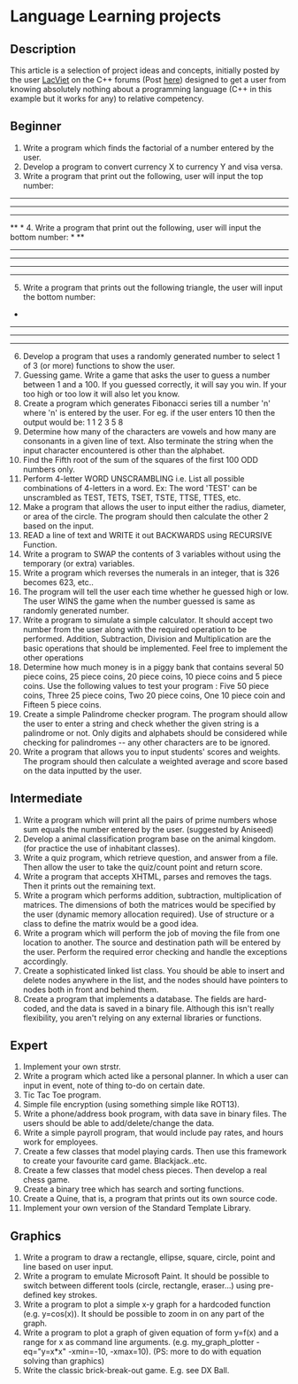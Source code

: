 # Language Learning projects

## Description

This article is a selection of project ideas and concepts, initially posted by the user [LacViet](https://www.cplusplus.com/user/LacViet/) on the C++ forums (Post [here](https://www.cplusplus.com/forum/beginner/3473/)) designed to get a user from knowing absolutely nothing about a programming language (C++ in this example but it works for any) to relative competency.

## Beginner

1. Write a program which finds the factorial of a number entered by the user.
2. Develop a program to convert currency X to currency Y and visa versa.
3. Write a program that print out the following, user will input the top number:
*****
****
***
**
*
4. Write a program that print out the following, user will input the bottom number: 
*
**
***
****
*****
******
5. Write a program that prints out the following triangle, the user will input the bottom number:
*
***
*****
*******
6. Develop a program that uses a randomly generated number to select 1 of 3 (or more) functions to show the user.
7. Guessing game. Write a game that asks the user to guess a number between 1 and a 100. If you guessed correctly, it will say you win. If your too high or too low it will also let you know. 
8. Create a program which generates Fibonacci series till a number 'n' where 'n' is entered by the user. For eg. if the user enters 10 then the output would be: 1 1 2 3 5 8 
9. Determine how many of the characters are vowels and how many are consonants in a given line of text. Also terminate the string when the input character encountered is other than the alphabet.
10. Find the Fifth root of the sum of the squares of the first 100 ODD numbers only. 
11. Perform 4-letter WORD UNSCRAMBLING i.e. List all possible combinations of 4-letters in a word. Ex: The word 'TEST' can be unscrambled as TEST, TETS, TSET, TSTE, TTSE, TTES, etc. 
12. Make a program that allows the user to input either the radius, diameter, or area of the circle. The program should then calculate the other 2 based on the input. 
13. READ a line of text and WRITE it out BACKWARDS using RECURSIVE Function. 
14. Write a program to SWAP the contents of 3 variables without using the temporary (or extra) variables. 
15. Write a program which reverses the numerals in an integer, that is 326 becomes 623, etc.. 
16. The program will tell the user each time whether he guessed high or low. The user WINS the game when the number guessed is same as randomly generated number. 
17. Write a program to simulate a simple calculator. It should accept two number from the user along with the required operation to be performed. Addition, Subtraction, Division and Multiplication are the basic operations that should be implemented. Feel free to implement the other operations 
18. Determine how much money is in a piggy bank that contains several 50 piece coins, 25 piece coins, 20 piece coins, 10 piece coins and 5 piece coins. Use the following values to test your program : Five 50 piece coins, Three 25 piece coins, Two 20 piece coins, One 10 piece coin and Fifteen 5 piece coins. 
19. Create a simple Palindrome checker program. The program should allow the user to enter a string and check whether the given string is a palindrome or not. Only digits and alphabets should be considered while checking for palindromes -- any other characters are to be ignored. 
20. Write a program that allows you to input students' scores and weights. The program should then calculate a weighted average and score based on the data inputted by the user. 

## Intermediate

1. Write a program which will print all the pairs of prime numbers whose sum equals the number entered by the user. (suggested by Aniseed) 
2. Develop a animal classification program base on the animal kingdom. (for practice the use of inhabitant classes).
3. Write a quiz program, which retrieve question, and answer from a file. Then allow the user to take the quiz/count point and return score.
4. Write a program that accepts XHTML, parses and removes the tags. Then it prints out the remaining text.
5. Write a program which performs addition, subtraction, multiplication of matrices. The dimensions of both the matrices would be specified by the user (dynamic memory allocation required). Use of structure or a class to define the matrix would be a good idea.
6. Write a program which will perform the job of moving the file from one location to another. The source and destination path will be entered by the user. Perform the required error checking and handle the exceptions accordingly.
7. Create a sophisticated linked list class. You should be able to insert and delete nodes anywhere in the list, and the nodes should have pointers to nodes both in front and behind them.
8. Create a program that implements a database. The fields are hard-coded, and the data is saved in a binary file. Although this isn't really flexibility, you aren't relying on any external libraries or functions.

## Expert

1. Implement your own strstr.
2. Write a program which acted like a personal planner. In which a user can input in event, note of thing to-do on certain date.
3. Tic Tac Toe program.
4. Simple file encryption (using something simple like ROT13).
5. Write a phone/address book program, with data save in binary files. The users should be able to add/delete/change the data.
6. Write a simple payroll program, that would include pay rates, and hours work for employees.
7. Create a few classes that model playing cards. Then use this framework to create your favourite card game. Blackjack..etc.
8. Create a few classes that model chess pieces. Then develop a real chess game.
9. Create a binary tree which has search and sorting functions.
10. Create a Quine, that is, a program that prints out its own source code.
11. Implement your own version of the Standard Template Library.

## Graphics

1. Write a program to draw a rectangle, ellipse, square, circle, point and line based on user input. 
2. Write a program to emulate Microsoft Paint. It should be possible to switch between different tools (circle, rectangle, eraser...) using pre-defined key strokes.
3. Write a program to plot a simple x-y graph for a hardcoded function (e.g. y=cos(x)). It should be possible to zoom in on any part of the graph.
4. Write a program to plot a graph of given equation of form y=f(x) and a range for x as command line arguments. (e.g. my_graph_plotter -eq="y=x*x" -xmin=-10, -xmax=10). (PS: more to do with equation solving than graphics)
5. Write the classic brick-break-out game. E.g. see DX Ball.
